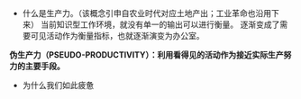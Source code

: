 
- 什么是生产力。（该概念引申自农业时代对应土地产出；工业革命也沿用下来）
  当前知识型工作环境，就没有单一的输出可以进行衡量。
  逐渐变成了需要可见活动作为衡量指标，也就逐渐演变为办公室。

**伪生产力（PSEUDO-PRODUCTIVITY）：利用看得见的活动作为接近实际生产努力的主要手段。**


- 为什么我们如此疲惫
  

































